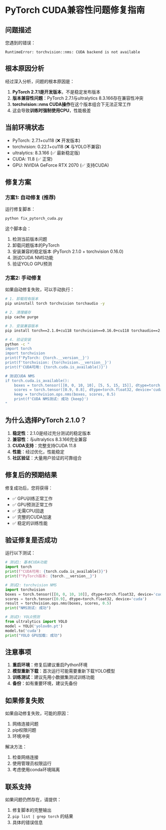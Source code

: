 # PyTorch CUDA兼容性问题修复指南

## 问题描述

您遇到的错误：
```
RuntimeError: torchvision::nms: CUDA backend is not available
```

## 根本原因分析

经过深入分析，问题的根本原因是：

1. **PyTorch 2.7.1是开发版本**，不是稳定发布版本
2. **版本兼容性问题**：PyTorch 2.7.1与ultralytics 8.3.166存在兼容性冲突
3. **torchvision::nms CUDA操作**在这个版本组合下无法正常工作
4. 这会导致**训练时强制使用CPU**，性能极差

## 当前环境状态

- PyTorch: 2.7.1+cu118 (❌ 开发版本)
- torchvision: 0.22.1+cu118 (❌ 与YOLO不兼容)
- ultralytics: 8.3.166 (✅ 最新稳定版)
- CUDA: 11.8 (✅ 正常)
- GPU: NVIDIA GeForce RTX 2070 (✅ 支持CUDA)

## 修复方案

### 方案1: 自动修复 (推荐)

运行修复脚本：
```bash
python fix_pytorch_cuda.py
```

这个脚本会：
1. 检测当前版本问题
2. 卸载问题版本的PyTorch
3. 安装兼容的稳定版本 (PyTorch 2.1.0 + torchvision 0.16.0)
4. 测试CUDA NMS功能
5. 验证YOLO GPU预测

### 方案2: 手动修复

如果自动修复失败，可以手动执行：

```bash
# 1. 卸载现有版本
pip uninstall torch torchvision torchaudio -y

# 2. 清理缓存
pip cache purge

# 3. 安装兼容版本
pip install torch==2.1.0+cu118 torchvision==0.16.0+cu118 torchaudio==2.1.0+cu118 --index-url https://download.pytorch.org/whl/cu118

# 4. 验证安装
python -c "
import torch
import torchvision
print(f'PyTorch: {torch.__version__}')
print(f'torchvision: {torchvision.__version__}')
print(f'CUDA可用: {torch.cuda.is_available()}')

# 测试CUDA NMS
if torch.cuda.is_available():
    boxes = torch.tensor([[0, 0, 10, 10], [5, 5, 15, 15]], dtype=torch.float32, device='cuda')
    scores = torch.tensor([0.9, 0.8], dtype=torch.float32, device='cuda')
    keep = torchvision.ops.nms(boxes, scores, 0.5)
    print(f'CUDA NMS测试: 成功 {keep}')
"
```

## 为什么选择PyTorch 2.1.0？

1. **稳定性**：2.1.0是经过充分测试的稳定版本
2. **兼容性**：与ultralytics 8.3.166完全兼容
3. **CUDA支持**：完整支持CUDA 11.8
4. **性能**：经过优化，性能稳定
5. **社区验证**：大量用户验证的可靠组合

## 修复后的预期结果

修复成功后，您将获得：

- ✅ GPU训练正常工作
- ✅ GPU预测正常工作  
- ✅ 无需CPU回退
- ✅ 完整的CUDA加速
- ✅ 稳定的训练性能

## 验证修复是否成功

运行以下测试：

```python
# 测试1: 基本CUDA功能
import torch
print(f"CUDA可用: {torch.cuda.is_available()}")
print(f"PyTorch版本: {torch.__version__}")

# 测试2: torchvision NMS
import torchvision
boxes = torch.tensor([[0, 0, 10, 10]], dtype=torch.float32, device='cuda')
scores = torch.tensor([0.9], dtype=torch.float32, device='cuda')
result = torchvision.ops.nms(boxes, scores, 0.5)
print("NMS测试: 成功")

# 测试3: YOLO预测
from ultralytics import YOLO
model = YOLO('yolov8n.pt')
model.to('cuda')
print("YOLO GPU加载: 成功")
```

## 注意事项

1. **重启环境**：修复后建议重启Python环境
2. **模型重新下载**：首次运行可能需要重新下载YOLO模型
3. **训练测试**：建议先用小数据集测试训练功能
4. **备份**：如有重要环境，建议先备份

## 如果修复失败

如果自动修复失败，可能的原因：
1. 网络连接问题
2. pip权限问题
3. 环境冲突

解决方法：
1. 检查网络连接
2. 使用管理员权限运行
3. 考虑使用conda环境隔离

## 联系支持

如果问题仍然存在，请提供：
1. 修复脚本的完整输出
2. `pip list | grep torch` 的结果
3. 具体的错误信息
